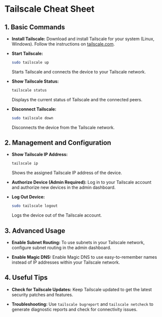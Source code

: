 # Tailscale Cheat Sheet



## 1. Basic Commands

- **Install Tailscale:**
  Download and install Tailscale for your system (Linux, Windows). Follow the instructions on [tailscale.com](https://tailscale.com/download).

- **Start Tailscale:**
  ```bash
  sudo tailscale up
  ```
  Starts Tailscale and connects the device to your Tailscale network.

- **Show Tailscale Status:**
  ```bash
  tailscale status
  ```
  Displays the current status of Tailscale and the connected peers.

- **Disconnect Tailscale:**
  ```bash
  sudo tailscale down
  ```
  Disconnects the device from the Tailscale network.

## 2. Management and Configuration

- **Show Tailscale IP Address:**
  ```bash
  tailscale ip
  ```
  Shows the assigned Tailscale IP address of the device.

- **Authorize Device (Admin Required):**
  Log in to your Tailscale account and authorize new devices in the admin dashboard.

- **Log Out Device:**
  ```bash
  sudo tailscale logout
  ```
  Logs the device out of the Tailscale account.

## 3. Advanced Usage

- **Enable Subnet Routing:**
  To use subnets in your Tailscale network, configure subnet routing in the admin dashboard.

- **Enable Magic DNS:**
  Enable Magic DNS to use easy-to-remember names instead of IP addresses within your Tailscale network.

## 4. Useful Tips

- **Check for Tailscale Updates:**
  Keep Tailscale updated to get the latest security patches and features.

- **Troubleshooting:**
  Use `tailscale bugreport` and `tailscale netcheck` to generate diagnostic reports and check for connectivity issues.
